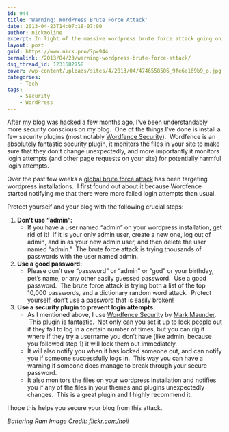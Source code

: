 ```yaml
---
id: 944
title: 'Warning: WordPress Brute Force Attack'
date: 2013-04-23T14:07:18-07:00
author: nickmoline
excerpt: In light of the massive wordpress brute force attack going on, here is some advice to lock down your blog from being attacked.
layout: post
guid: https://www.nick.pro/?p=944
permalink: /2013/04/23/warning-wordpress-brute-force-attack/
dsq_thread_id: 1231682758
cover: /wp-content/uploads/sites/4/2013/04/4746558506_9fe6e169b9_o.jpg
categories:
    - Tech
tags:
    - Security
    - WordPress
---
```

After [my blog was hacked](https://www.nick.pro/2012/11/12/losing-my-geek-cred-nick-pro-hacked/ "Losing my Geek Cred: Nick.pro hacked") a few months ago, I&#8217;ve been understandably more security conscious on my blog.  One of the things I&#8217;ve done is install a few security plugins (most notably <a title="Wordfence Security - WordPress Plugins" href="http://wordpress.org/extend/plugins/wordfence/" target="_blank">Wordfence Security</a>).  Wordfence is an absolutely fantastic security plugin, it monitors the files in your site to make sure that they don&#8217;t change unexpectedly, and more importantly it monitors login attempts (and other page requests on your site) for potentially harmful login attempts.

<!--more-->

Over the past few weeks a <a title="Global WordPress Brute Force Hacks" href="http://www.wordfence.com/forums/topic/global-brute-force-hacks/" target="_blank" class="broken_link">global brute force attack</a> has been targeting wordpress installations.  I first found out about it because Wordfence started notifying me that there were more failed login attempts than usual.

Protect yourself and your blog with the following crucial steps:

1. **Don&#8217;t use &#8220;admin&#8221;:**
    * If you have a user named &#8220;admin&#8221; on your wordpress installation, get rid of it!  If it is your only admin user, create a new one, log out of admin, and in as your new admin user, and then delete the user named &#8220;admin.&#8221;  The brute force attack is trying thousands of passwords with the user named admin.
2. **Use a good password:** 
    * Please don&#8217;t use &#8220;password&#8221; or &#8220;admin&#8221; or &#8220;god&#8221; or your birthday, pet&#8217;s name, or any other easily guessed password.  Use a good password.  The brute force attack is trying both a list of the top 10,000 passwords, and a dictionary random word attack.  Protect yourself, don&#8217;t use a password that is easily broken!
3. **Use a security plugin to prevent login attempts:** 
    * As I mentioned above, I use <a title="Wordfence Security" href="http://wordpress.org/extend/plugins/wordfence/" target="_blank">Wordfence Security</a> by <a title="Mark Maunder" href="http://www.wordfence.com/contact/" target="_blank">Mark Maunder</a>.  This plugin is fantastic.  Not only can you set it up to lock people out if they fail to log in a certain number of times, but you can rig it where if they try a username you don&#8217;t have (like admin, because you followed step 1) it will lock them out immediately.
    * It will also notify you when it has locked someone out, and can notify you if someone successfully logs in.  This way you can have a warning if someone does manage to break through your secure password.
    * It also monitors the files on your wordpress installation and notifies you if any of the files in your themes and plugins unexpectedly changes.  This is a great plugin and I highly recommend it.

I hope this helps you secure your blog from this attack.

_Battering Ram Image Credit: <a title="Battering Ram Image Credit" href="http://www.flickr.com/photos/noii/4746558506/" target="_blank">flickr.com/noii</a>_